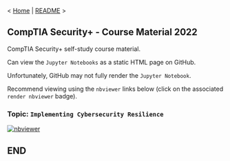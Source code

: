 < [Home](https://github.com/SeanOhAileasa) | [README](https://github.com/SeanOhAileasa/syp-implementing-cybersecurity-resilience/blob/main/README.md) >

## CompTIA Security+ - Course Material 2022

CompTIA Security+ self-study course material.

Can view the ``Jupyter Notebooks`` as a static HTML page on GitHub.

Unfortunately, GitHub may not fully render the ``Jupyter Notebook``.

Recommend viewing using the ``nbviewer`` links below (click on the associated ``render nbviewer`` badge).

### Topic: ``Implementing Cybersecurity Resilience``

[![nbviewer](https://raw.githubusercontent.com/jupyter/design/master/logos/Badges/nbviewer_badge.svg)](https://nbviewer.jupyter.org/github/SeanOhAileasa/syp-implementing-cybersecurity-resilience/blob/main/syp-implementing-cybersecurity-resilience.ipynb)

## END